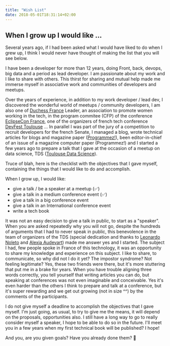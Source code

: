 ```yaml
---
title: "Wish List"
date: 2018-05-01T18:31:14+02:00
---
```

When I grow up I would like ...
---------
Several years ago, if I had been asked what I would have liked to do when I grew up, I think I would never have thought of making the list that you will see below.

I have been a developer for more than 12 years, doing Front, back, devops, big data and a period as lead developer.
I am passionate about my work and I like to share with others. This thirst for sharing and mutual help made me immerse myself in associative work and communities of developers and meetups.

Over the years of experience, in addition to my work developer / lead dev, I discovered the wonderful world of meetups / community developers, I am also one of [Duchess France](http://duchess-france.org) Leader, an association to promote women working in the tech, in the program commitee (CFP) of the conference [EclipseCon France](https://www.eclipsecon.org/france2018/), one of the organizers of french tech conference [DevFest Toulouse](https://devfesttoulouse.fr) ...
In parallel I was part of the jury of a competition to recruit developers for the french Senate, I managed a blog, wrote technical articles for blogs and magazine paper ([Programmez!](https://www.programmez.com/)), been editor-in-chief of an issue of a magazine computer paper (Programmez!) and I started a few years ago to prepare a talk that I gave at the occasion of a meetup on data science, TDS ([Toulouse Data Science](http://www.tlse-data-science.fr/)).

Truce of blah, here is the checklist with the objectives that I gave myself, containing the things that I would like to do and accomplish.

When I grow up, I would like:

* give a talk / be a speaker at a meetup (:white_check_mark:)
* give a talk in a medium conference event (:white_check_mark:)
* give a talk in a big conference event
* give a talk in an International conference event
* write a tech book

It was not an easy decision to give a talk in public, to start as a "speaker". When you are asked repeatedly why you will not go, despite the hundreds of arguments that I had to never speak in public, this benevolence in the team of organizers of the TDS (special dedication and thanks to [Leonardo Noleto](https://twitter.com/leonardo_noleto) and [Alexia Audevart](https://twitter.com/aaudevart)) made me answer yes and I started.
The subject I had, few people spoke in France of this technology, it was an opportunity to share my knowledge and experience on this subject. I like to share, to communicate, so why did not I do it yet? The impostor syndrome? Not feeling legitimate? Yes, these two friends were there, but it's more stuttering that put me in a brake for years. When you have trouble aligning three words correctly, you tell yourself that writing articles you can do, but speaking at conferences was not even imaginable and conceivable. Yes it's even harder than the others I think to prepare and talk at a conference, but it's super rewarding and we get out growing (not in size ^^) by the comments of the participants.

I do not give myself a deadline to accomplish the objectives that I gave myself. I'm just going, as usual, to try to give me the means, it will depend on the proposals, opportunities also.
I still have a long way to go to really consider myself a speaker, I hope to be able to do so in the future.
I'll meet you in a few years when my first technical book will be published? I hope!

And you, are you given goals? Have you already done them? 🙂
